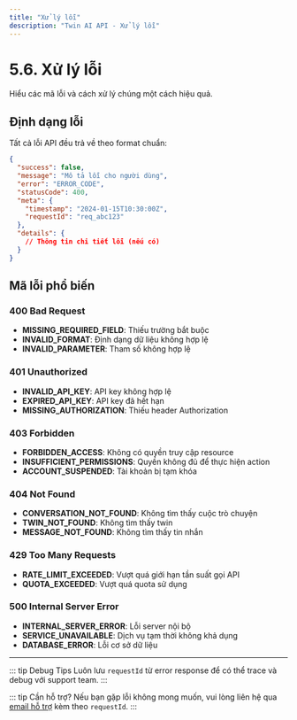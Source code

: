 ```yaml
---
title: "Xử lý lỗi"
description: "Twin AI API - Xử lý lỗi"
---
```


# 5.6. Xử lý lỗi

Hiểu các mã lỗi và cách xử lý chúng một cách hiệu quả.

## Định dạng lỗi

Tất cả lỗi API đều trả về theo format chuẩn:

```json
{
  "success": false,
  "message": "Mô tả lỗi cho người dùng",
  "error": "ERROR_CODE",
  "statusCode": 400,
  "meta": {
    "timestamp": "2024-01-15T10:30:00Z",
    "requestId": "req_abc123"
  },
  "details": {
    // Thông tin chi tiết lỗi (nếu có)
  }
}
```

## Mã lỗi phổ biến

### 400 Bad Request
- **MISSING_REQUIRED_FIELD**: Thiếu trường bắt buộc
- **INVALID_FORMAT**: Định dạng dữ liệu không hợp lệ
- **INVALID_PARAMETER**: Tham số không hợp lệ

### 401 Unauthorized
- **INVALID_API_KEY**: API key không hợp lệ
- **EXPIRED_API_KEY**: API key đã hết hạn
- **MISSING_AUTHORIZATION**: Thiếu header Authorization

### 403 Forbidden
- **FORBIDDEN_ACCESS**: Không có quyền truy cập resource
- **INSUFFICIENT_PERMISSIONS**: Quyền không đủ để thực hiện action
- **ACCOUNT_SUSPENDED**: Tài khoản bị tạm khóa

### 404 Not Found
- **CONVERSATION_NOT_FOUND**: Không tìm thấy cuộc trò chuyện
- **TWIN_NOT_FOUND**: Không tìm thấy twin
- **MESSAGE_NOT_FOUND**: Không tìm thấy tin nhắn

### 429 Too Many Requests
- **RATE_LIMIT_EXCEEDED**: Vượt quá giới hạn tần suất gọi API
- **QUOTA_EXCEEDED**: Vượt quá quota sử dụng

### 500 Internal Server Error
- **INTERNAL_SERVER_ERROR**: Lỗi server nội bộ
- **SERVICE_UNAVAILABLE**: Dịch vụ tạm thời không khả dụng
- **DATABASE_ERROR**: Lỗi cơ sở dữ liệu

---

::: tip Debug Tips
Luôn lưu `requestId` từ error response để có thể trace và debug với support team.
:::

::: tip Cần hỗ trợ?
Nếu bạn gặp lỗi không mong muốn, vui lòng liên hệ qua [email hỗ trợ](mailto:agent.twinai@gmail.com) kèm theo `requestId`.
:::
